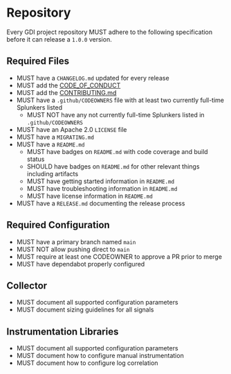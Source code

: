 # Repository

Every GDI project repository MUST adhere to the following specification before
it can release a `1.0.0` version.

## Required Files

- MUST have a `CHANGELOG.md` updated for every release
- MUST add the [CODE_OF_CONDUCT](CODE_OF_CONDUCT)
- MUST add the [CONTRIBUTING.md](CONTRIBUTING.md)
- MUST have a `.github/CODEOWNERS` file with at least two currently full-time Splunkers listed
  - MUST NOT have any not currently full-time Splunkers listed in `.github/CODEOWNERS`
- MUST have an Apache 2.0 `LICENSE` file
- MUST have a `MIGRATING.md`
- MUST have a `README.md`
  - MUST have badges on `README.md` with code coverage and build status
  - SHOULD have badges on `README.md` for other relevant things including artifacts
  - MUST have getting started information in `README.md`
  - MUST have troubleshooting information in `README.md`
  - MUST have license information in `README.md`
- MUST have a `RELEASE.md` documenting the release process

## Required Configuration

- MUST have a primary branch named `main`
- MUST NOT allow pushing direct to `main`
- MUST require at least one CODEOWNER to approve a PR prior to merge
- MUST have dependabot properly configured

## Collector

- MUST document all supported configuration parameters
- MUST document sizing guidelines for all signals

## Instrumentation Libraries

- MUST document all supported configuration parameters
- MUST document how to configure manual instrumentation
- MUST document how to configure log correlation

